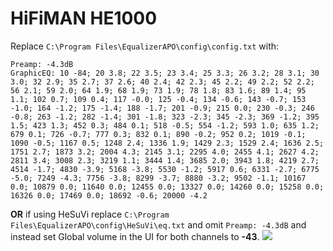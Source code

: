 # HiFiMAN HE1000
Replace `C:\Program Files\EqualizerAPO\config\config.txt` with:
```
Preamp: -4.3dB
GraphicEQ: 10 -84; 20 3.8; 22 3.5; 23 3.4; 25 3.3; 26 3.2; 28 3.1; 30 3.0; 32 2.9; 35 2.7; 37 2.6; 40 2.4; 42 2.3; 45 2.2; 49 2.2; 52 2.2; 56 2.1; 59 2.0; 64 1.9; 68 1.9; 73 1.9; 78 1.8; 83 1.6; 89 1.4; 95 1.1; 102 0.7; 109 0.4; 117 -0.0; 125 -0.4; 134 -0.6; 143 -0.7; 153 -1.0; 164 -1.2; 175 -1.4; 188 -1.7; 201 -0.9; 215 0.0; 230 -0.3; 246 -0.8; 263 -1.2; 282 -1.4; 301 -1.8; 323 -2.3; 345 -2.3; 369 -1.2; 395 1.5; 423 1.3; 452 0.3; 484 0.1; 518 -0.5; 554 -1.2; 593 1.0; 635 1.2; 679 0.1; 726 -0.7; 777 0.3; 832 0.1; 890 -0.2; 952 0.2; 1019 -0.1; 1090 -0.5; 1167 0.5; 1248 2.4; 1336 1.9; 1429 2.3; 1529 2.4; 1636 2.5; 1751 2.7; 1873 3.2; 2004 4.3; 2145 3.1; 2295 4.0; 2455 4.1; 2627 4.2; 2811 3.4; 3008 2.3; 3219 1.1; 3444 1.4; 3685 2.0; 3943 1.8; 4219 2.7; 4514 -1.7; 4830 -3.9; 5168 -3.8; 5530 -1.2; 5917 0.6; 6331 -2.7; 6775 -5.0; 7249 -4.3; 7756 -3.8; 8299 -3.7; 8880 -3.2; 9502 -1.1; 10167 0.0; 10879 0.0; 11640 0.0; 12455 0.0; 13327 0.0; 14260 0.0; 15258 0.0; 16326 0.0; 17469 0.0; 18692 -0.6; 20000 -4.2
```
**OR** if using HeSuVi replace `C:\Program Files\EqualizerAPO\config\HeSuVi\eq.txt` and omit `Preamp: -4.3dB` and instead set Global volume in the UI for both channels to **-43**.
![](https://raw.githubusercontent.com/jaakkopasanen/AutoEq/master/results/SBAF-Serious/innerfidelity/onear/HiFiMAN%20HE1000/HiFiMAN%20HE1000.png)